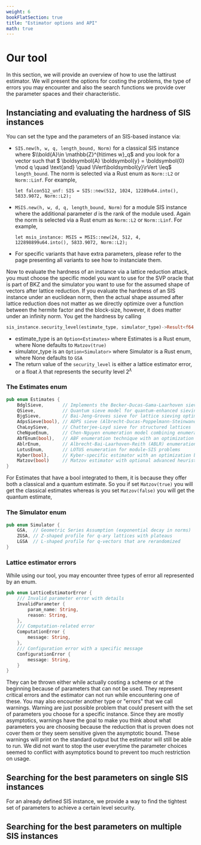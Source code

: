 ```yaml
---
weight: 6
bookFlatSection: true
title: "Estimator options and API"
math: true
---
```


# Our tool

In this section, we will provide an overview of how to use the lattirust estimator. We will present the options for costing the problems, the type of errors you may encounter and also the search functions we provide over the parameter spaces and their characteristic.

## Instanciating and evaluating the hardness of SIS instances

You can set the type and the parameters of an SIS-based instance via:

- `SIS.new(h, w, q, length_bound, Norm)` for a classical SIS instance where $\\bold{A}\in \mathbb{Z}^{h\times w}_q$ and you look for a vector such that $
  \boldsymbol{A} \boldsymbol{y} = \boldsymbol{0} \mod q \quad \text{and} \quad \lVert\boldsymbol{y}\\rVert \leq$ `length_bound`. The norm is selected via a Rust enum as  `Norm::L2` or `Norm::Linf`. For example,

    
    `let falcon512_unf: SIS = SIS::new(512, 1024, 12289u64.into(), 5833.9072, Norm::L2);`

- `MSIS.new(h, w, d, q, length_bound, Norm)` for a module SIS instance where the additional parameter $d$ is the rank of the module used. Again the norm is selected via a Rust enum as  `Norm::L2` or `Norm::Linf`. For example,


    `let msis_instance: MSIS = MSIS::new(24, 512, 4, 122898899u64.into(), 5833.9072, Norm::L2);`


- For specific variants that have extra parameters, please refer to the page presenting all variants to see how to instanciate them.


Now to evaluate the hardness of an instance via a lattice reduction attack, you must choose the specific model you want to use for the SVP oracle that is part of BKZ and the simulator you want to use for the assumed shape of vectors after lattice reduction. If you evaluate the hardness of an SIS instance under an euclidean norm, then the actual shape assumed after lattice reduction does not matter as we directly optimize over a function between the hermite factor and the block-size, however, it does matter under an infinity norm. You get the hardness by calling 

```rust 
sis_instance.security_level(estimate_type, simulator_type)->Result<f64, LatticeEstimatorError>
```
- estimate_type is an `Option<Estimates>` where Estimates is a Rust enum, where None defaults to `Matzov(true)`
- simulator_type is an `Option<Simulator>` where Simulator is a Rust enum, where None defaults to `GSA`
- The return value of the `security_level` is either a lattice estimator error, or a float $\lambda$ that represents the security level $2^\lambda$ 

### The Estimates enum

```rust
pub enum Estimates {
    BdglSieve,       // Implements the Becker-Ducas-Gama-Laarhoven sieve
    QSieve,          // Quantum sieve model for quantum-enhanced sieving
    BjgSieve,        // Bai-Jeng-Groves sieve for lattice sieving optimizations
    AdpsSieve(bool), // ADPS sieve (Albrecht-Ducas-Poppelmann-Steinwandt), with optimizations for dual attack settings
    ChaLoySieve,     // Chatterjee-Loyd sieve for structured lattices
    CheNgueEnum,     // Chen-Nguyen enumeration model combining enumeration with sieving
    AbfEnum(bool),   // ABF enumeration technique with an optimization flag
    AblrEnum,        // Albrecht-Bai-Laarhoven-Reith (ABLR) enumeration
    LotusEnum,       // LOTUS enumeration for module-SIS problems
    Kyber(bool),     // Kyber-specific estimator with an optimization boolean
    Matzov(bool)     // Matzov estimator with optional advanced heuristics
}
```

For Estimates that have a bool integrated to them, it is because they offer both a classical and a quantum estimate. So you if set `Matzov(true)` you will get the classical estimates whereas is you set `Matzov(false)` you will get the quantum estimate,


### The Simulator enum

```rust
pub enum Simulator {
    GSA,  // Geometric Series Assumption (exponential decay in norms)
    ZGSA, // Z-shaped profile for q-ary lattices with plateaus
    LGSA  // L-shaped profile for q-vectors that are rerandomized
}
```


### Lattice estimator errors

While using our tool, you may encounter three types of error all represented by an enum.

```rust
pub enum LatticeEstimatorError {
    /// Invalid parameter error with details
    InvalidParameter {
        param_name: String,
        reason: String,
    },
    /// Computation-related error
    ComputationError {
        message: String,
    },
    /// Configuration error with a specific message
    ConfigurationError {
        message: String,
    }
}
```

They can be thrown either while actually costing a scheme or at the beginning because of parameters that can not be used. They represent critical errors and the estimator can not run while encountering one of these. You may also encounter another type or "errors" that we call warnings. Warning are just possible problem that could present with the set of parameters you choose for a specific instance. Since they are mostly asymptotics, warnings have the goal to make you think about what parameters you are choosing because the reduction that is proven does not cover them or they seem sensitive given the asymptotic bound. These warnings will print on the standard output but the estimator will still be able to run. We did not want to stop the user everytime the parameter choices seemed to conflict with asymptotics bound to prevent too much restriction on usage.

## Searching for the best parameters on single SIS instances

For an already defined SIS instance, we provide a way to find the tightest set of parameters to achieve a certain level security.


## Searching for the best parameters on multiple SIS instances




